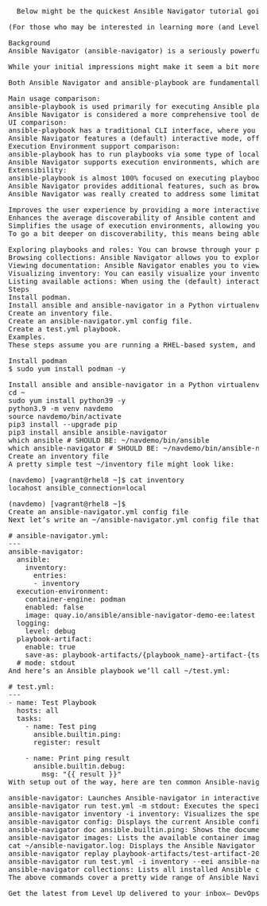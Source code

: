 <pre>
  Below might be the quickest Ansible Navigator tutorial going (for the tutorial itself, you should feel totally free to jump right to the “Steps“), that with even a tiny bit of practice should make you blazingly-fast in developing and testing your Ansible playbooks and roles on the command line, even when compared to the Ansible community’s traditional (and fairly quick in their own right) methods.

(For those who may be interested in learning more (and Level Up is pretty much always learning more about automation) about why Ansible Navigator was created and exactly how it builds upon many of the great features of established tools like ansible-playbook and the rest of the ansible-* toolbox, you can check out the longer “Background” which immediately follows. For the rest of you: the main “Steps” await below.)

Background
Ansible Navigator (ansible-navigator) is a seriously powerful text user interface (TUI) tool that offers new and even better ways to interact with your Ansible environment and content, a tool which both owes a debt to the lasting legacies of ansible-playbook and its related programs, while also delivering much-needed new features (and feature consolidations) that have been leaving the traditional Ansible CLI toolbox a bit lacking in recent times– especially as the Red Hat Ansible Automation Platform (AAP) codebase and ecosystem continue to evolve and improve rapidly for AAP customers.

While your initial impressions might make it seem a bit more complex than good ol’ ansible-playbook, the reality is that Ansible Navigator is actually designed to simplify and accelerate your early-and-often Ansible CLI efforts by providing a more visual experience for Ansible playbook and role developers going forward. Ansible Navigator allows you to explore and manage your Ansible content in a much more intuitive manner. The tutorial later in this post will guide you through the essential concepts and usage of Ansible Navigator, so that you can start using it in your Ansible automation development and testing workflows right away.

Both Ansible Navigator and ansible-playbook are fundamentally CLI tools that you can use to interact with Ansible, but they differ a fair amount in their approach and features.

Main usage comparison:
ansible-playbook is used primarily for executing Ansible playbooks.
Ansible Navigator is considered a more comprehensive tool designed to explore, manage, and execute Ansible content, including playbooks, roles, and collections, while also allowing you to use the exact same execution environment (EE) images you do in AAP. More on this highlight in a minute but Ansible Navigator is a complete game-changer for AAP customers, because it bridges a major CLI gap that would have otherwise existed between Ansible Tower’s Python virtualenv approach of yesteryear and AAP’s modern EE approach of today and the future.
UI comparison:
ansible-playbook has a traditional CLI interface, where you run playbooks by passing flags and specifying playbook files.
Ansible Navigator features a (default) interactive mode, offering a text user interface (TUI) that allows you to navigate through you Ansible content and discover available actions. It also allows you to run your playbooks in non-interactive (aka stdout) mode.
Execution Environment support comparison:
ansible-playbook has to run playbooks via some type of local Python environment (e.g., using your system Python or a Python virtualenv).
Ansible Navigator supports execution environments, which are containerized environments that isolate Ansible execution. This ensures a consistent environment for running playbooks and reduces the risk of conflicts between dependencies.
Extensibility:
ansible-playbook is almost 100% focused on executing playbooks, and you sometimes end up having to use other ansible-* tools to perform other pretty common related tasks.
Ansible Navigator provides additional features, such as browsing documentation, visualizing inventory, and managing collections, all of which makes it a more versatile tool for working with Ansible content.
Ansible Navigator was really created to address some limitations of the traditional Ansible CLI tools, and it provides you with a more efficient way to work with all things Ansible:

Improves the user experience by providing a more interactive look and feel.
Enhances the average discoverability of Ansible content and available actions.
Simplifies the usage of execution environments, allowing you to work with containerized Ansible instances. This point is highly relevant for AAP customers, as there is no equivalent functionality available to you with ansible-playbook.
To go a bit deeper on discoverability, this means being able to effortlessly explore and find Ansible content, actions, and information, all within the Ansible Navigator TUI. Some examples in practice:

Exploring playbooks and roles: You can browse through your playbooks and roles, making it easier to find specific automation tasks or examine the structure of your Ansible content.
Browsing collections: Ansible Navigator allows you to explore Ansible collections. You can navigate through the collections, view the included content, and see ways to use them in your own automations.
Viewing documentation: Ansible Navigator enables you to view documentation for modules, roles, and plugins, all within in the TUI.
Visualizing inventory: You can easily visualize your inventory in Ansible Navigator, which provides an organized view of hosts and groups. You’ll find that this makes it easier to discover the structure of the inventory and understand how hosts and groups relate to each other.
Listing available actions: When using the (default) interactive mode, Ansible Navigator displays a list of available actions that you can take, such as running a playbook, examining a role, or exploring a collection. Inarguably, this feature enhances increases your awareness of “the art of the possible” for the particular Ansible content you are working with, by providing an at-your-fingertips overview of possible actions and guiding you in your interactions with custom code especially.
Steps
Install podman.
Install ansible and ansible-navigator in a Python virtualenv.
Create an inventory file.
Create an ansible-navigator.yml config file.
Create a test.yml playbook.
Examples.
These steps assume you are running a RHEL-based system, and they maximize the likelihood you will be running a supported version of Python for your Ansible* pip installs.

Install podman
$ sudo yum install podman -y

Install ansible and ansible-navigator in a Python virtualenv
cd ~
sudo yum install python39 -y
python3.9 -m venv navdemo
source navdemo/bin/activate
pip3 install --upgrade pip 
pip3 install ansible ansible-navigator
which ansible # SHOULD BE: ~/navdemo/bin/ansible
which ansible-navigator # SHOULD BE: ~/navdemo/bin/ansible-navigator
Create an inventory file
A pretty simple test ~/inventory file might look like:

(navdemo) [vagrant@rhel8 ~]$ cat inventory 
locahost ansible_connection=local

(navdemo) [vagrant@rhel8 ~]$ 
Create an ansible-navigator.yml config file
Next let’s write an ~/ansible-navigator.yml config file that will give us a good jumping off point to explore some key features of ansible-navigator in a moment (see more options here):

# ansible-navigator.yml:
---
ansible-navigator:
  ansible:
    inventory:
      entries:
      - inventory
  execution-environment:
    container-engine: podman
    enabled: false
    image: quay.io/ansible/ansible-navigator-demo-ee:latest
  logging:
    level: debug
  playbook-artifact:
    enable: true
    save-as: playbook-artifacts/{playbook_name}-artifact-{ts_utc}.json
  # mode: stdout
And here’s an Ansible playbook we’ll call ~/test.yml:

# test.yml:
---
- name: Test Playbook
  hosts: all
  tasks:
    - name: Test ping
      ansible.builtin.ping:
      register: result

    - name: Print ping result
      ansible.builtin.debug:
        msg: "{{ result }}"
With setup out of the way, here are ten common Ansible-navigator commands:

ansible-navigator: Launches Ansible-navigator in interactive mode, providing a text user interface (TUI) to explore your Ansible content. (and ansible-navigator run test.yml executes that playbook specifically.)
ansible-navigator run test.yml -m stdout: Executes the specified playbook in non-interactive (stdout) mode, displaying the output directly in the terminal more like ansible-playbook would.
ansible-navigator inventory -i inventory: Visualizes the specified inventory file, showing an organized view of hosts and groups.
ansible-navigator config: Displays the current Ansible configuration settings, including values from environment variables, configuration files, and defaults.
ansible-navigator doc ansible.builtin.ping: Shows the documentation for the specified module, including a description, available parameters, and usage examples.
ansible-navigator images: Lists the available container images for execution environments, along with their details and status.
cat ~/ansible-navigator.log: Displays the Ansible Navigator log, which contains information about the tool’s operation, including any errors or warnings.
ansible-navigator replay playbook-artifacts/test-artifact-2023-04-11T00\:20\:01.029398+00\:00.json: “Replays” a previous ansible-navigator “run”.
ansible-navigator run test.yml -i inventory --eei ansible-navigator-demo-ee: Specifies both an inventory and execution environment in a “run”.
ansible-navigator collections: Lists all installed Ansible collections, including their name, version, and installation path (while some recent versions appear to have a bug, the older stable 1.1.0 is still working OK and we have no reason to believe the functionality will not be retained going forward, so we are including it here).
The above commands cover a pretty wide range of Ansible Navigator features, allowing you to explore, manage, and execute your Ansible content quickly and effectively.

Get the latest from Level Up delivered to your inbox– DevOps Automation and Cloud news, tips & tricks.

</pre>
